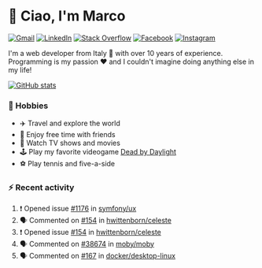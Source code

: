 # 👋 Ciao, I'm Marco

[![Gmail](https://img.shields.io/badge/Gmail-%23BB001B?style=flat-square&logo=gmail&logoColor=white)](mailto:gremo1982@gmail.com)
[![LinkedIn](https://img.shields.io/badge/LinkedIn-%230e76a8?style=flat-square&logo=linkedin)](https://www.linkedin.com/in/marco-polichetti)
[![Stack Overflow](https://img.shields.io/stackexchange/stackoverflow/r/220180?style=flat&logo=stackoverflow&label=Stack%20Overflow&color=%23F47F24)](https://stackoverflow.com/users/220180)
[![Facebook](https://img.shields.io/badge/-Facebook-%234267B2?style=flat-square&logo=facebook&logoColor=white)](https://www.facebook.com/marco.poliketti)
[![Instagram](https://img.shields.io/badge/-Instagram-%23C13584?style=flat-square&logo=instagram&logoColor=white)](https://www.instagram.com/marco.gremo)

I'm a web developer from Italy 🍕 with over 10 years of experience. Programming is my passion ❤️ and I couldn't imagine doing anything else in my life!

[![GitHub stats](https://github-readme-stats.vercel.app/api?username=gremo&show_icons=true&rank_icon=github&theme=transparent)](https://github.com/anuraghazra/github-readme-stats)

### 📅 Hobbies

- ✈️ Travel and explore the world
- 🍻 Enjoy free time with friends
- 🎥 Watch TV shows and movies
- 🕹️ Play my favorite videogame [Dead by Daylight](https://deadbydaylight.com)
- ⚽ Play tennis and five-a-side

### ⚡ Recent activity

<!--START_SECTION:activity-->
1. ❗ Opened issue [#1176](https://github.com/symfony/ux/issues/1176) in [symfony/ux](https://github.com/symfony/ux)
2. 🗣 Commented on [#154](https://github.com/hwittenborn/celeste/issues/154#issuecomment-1752144265) in [hwittenborn/celeste](https://github.com/hwittenborn/celeste)
3. ❗ Opened issue [#154](https://github.com/hwittenborn/celeste/issues/154) in [hwittenborn/celeste](https://github.com/hwittenborn/celeste)
4. 🗣 Commented on [#38674](https://github.com/moby/moby/issues/38674#issuecomment-1749420315) in [moby/moby](https://github.com/moby/moby)
5. 🗣 Commented on [#167](https://github.com/docker/desktop-linux/issues/167#issuecomment-1749328119) in [docker/desktop-linux](https://github.com/docker/desktop-linux)
<!--END_SECTION:activity-->

